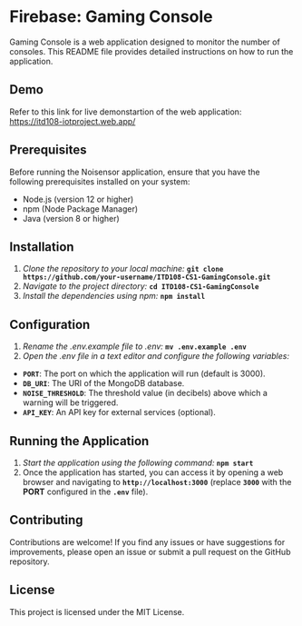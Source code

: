 # Firebase: Gaming Console

Gaming Console is a web application designed to monitor the number of consoles. This README file provides detailed instructions on how to run the application.

## Demo
Refer to this link for live demonstartion of the web application: https://itd108-iotproject.web.app/

## Prerequisites

Before running the Noisensor application, ensure that you have the following prerequisites installed on your system:

* Node.js (version 12 or higher)
* npm (Node Package Manager)
* Java (version 8 or higher)

## Installation
1. _Clone the repository to your local machine:_ **`git clone https://github.com/your-username/ITD108-CS1-GamingConsole.git`**
2. _Navigate to the project directory:_ **`cd ITD108-CS1-GamingConsole`**
3. _Install the dependencies using npm:_ **`npm install`**

## Configuration
1. _Rename the .env.example file to .env:_ **`mv .env.example .env`**
2. _Open the .env file in a text editor and configure the following variables:_
* **`PORT`**: The port on which the application will run (default is 3000).
* **`DB_URI`**: The URI of the MongoDB database.
* **`NOISE_THRESHOLD`**: The threshold value (in decibels) above which a warning will be triggered.
* **`API_KEY`**: An API key for external services (optional).

## Running the Application
1. _Start the application using the following command:_ **`npm start`**
2. Once the application has started, you can access it by opening a web browser and navigating to **`http://localhost:3000`** (replace **`3000`** with the **PORT** configured in the **`.env`** file). 

## Contributing
Contributions are welcome! If you find any issues or have suggestions for improvements, please open an issue or submit a pull request on the GitHub repository.

## License
This project is licensed under the MIT License.
